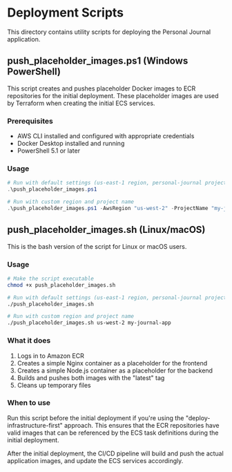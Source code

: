 # Deployment Scripts

This directory contains utility scripts for deploying the Personal Journal application.

## push_placeholder_images.ps1 (Windows PowerShell)

This script creates and pushes placeholder Docker images to ECR repositories for the initial deployment. These placeholder images are used by Terraform when creating the initial ECS services.

### Prerequisites

- AWS CLI installed and configured with appropriate credentials
- Docker Desktop installed and running
- PowerShell 5.1 or later

### Usage

```powershell
# Run with default settings (us-east-1 region, personal-journal project name)
.\push_placeholder_images.ps1

# Run with custom region and project name
.\push_placeholder_images.ps1 -AwsRegion "us-west-2" -ProjectName "my-journal-app"
```

## push_placeholder_images.sh (Linux/macOS)

This is the bash version of the script for Linux or macOS users.

### Usage

```bash
# Make the script executable
chmod +x push_placeholder_images.sh

# Run with default settings (us-east-1 region, personal-journal project name)
./push_placeholder_images.sh

# Run with custom region and project name
./push_placeholder_images.sh us-west-2 my-journal-app
```

### What it does

1. Logs in to Amazon ECR
2. Creates a simple Nginx container as a placeholder for the frontend
3. Creates a simple Node.js container as a placeholder for the backend
4. Builds and pushes both images with the "latest" tag
5. Cleans up temporary files

### When to use

Run this script before the initial deployment if you're using the "deploy-infrastructure-first" approach. This ensures that the ECR repositories have valid images that can be referenced by the ECS task definitions during the initial deployment.

After the initial deployment, the CI/CD pipeline will build and push the actual application images, and update the ECS services accordingly.
